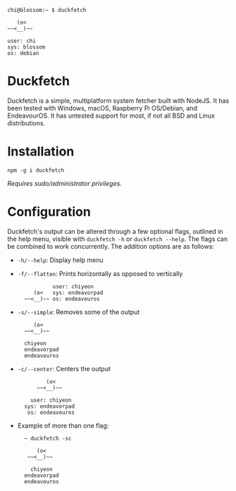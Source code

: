```console
chi@blossom:~ $ duckfetch
        
   (o<  
~~<__)~~

user: chi
sys: blossom
os: debian

```

# Duckfetch
Duckfetch is a simple, multiplatform system fetcher built with NodeJS. It has been tested with Windows, macOS, Raspberry Pi OS/Debian, and EndeavourOS. It has untested support for most, if not all BSD and Linux distributions.

# Installation
```console
npm -g i duckfetch
```
*Requires sudo/administrator privileges.*

# Configuration
Duckfetch's output can be altered through a few optional flags, outlined in the help menu, visible with `duckfetch -h` or `duckfetch --help`. The flags can be combined to work concurrently. The addition options are as follows:
- `-h/--help`: Display help menu
- `-f/--flatten`: Prints horizontally as opposed to vertically

                 user: chiyeon
           (o<   sys: endeavorpad
        ~~<__)~~ os: endeavouros
        
- `-s/--simple`: Removes some of the output

           (o<  
        ~~<__)~~

        chiyeon
        endeavorpad
        endeavouros

- `-c/--center`: Centers the output

               (o<      
            ~~<__)~~    

          user: chiyeon  
        sys: endeavorpad
         os: endeavouros
      
- Example of more than one flag:

        ~ duckfetch -sc

            (o<   
         ~~<__)~~ 

          chiyeon  
        endeavorpad
        endeavouros
